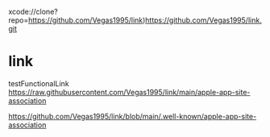 xcode://clone?repo=https://github.com/Vegas1995/link)https://github.com/Vegas1995/link.git
# link
testFunctionalLink
https://raw.githubusercontent.com/Vegas1995/link/main/apple-app-site-association

https://github.com/Vegas1995/link/blob/main/.well-known/apple-app-site-association



